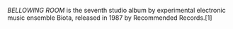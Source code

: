_BELLOWING ROOM_ is the seventh studio album by experimental electronic music ensemble Biota, released in 1987 by Recommended Records.[1]
